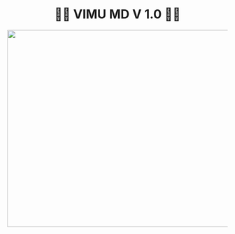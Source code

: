 <div align="center"><h1>🧚‍♂️ VIMU MD V 1.0 🧚‍♂️</h1><a href="https://github.com/Sithuwa/SITHUWA-BOT-MD"><img src="" width="650" height="450"></a></div>

